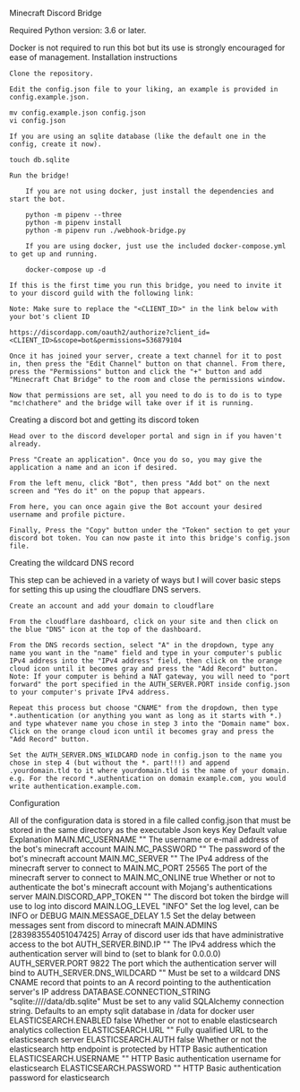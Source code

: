 Minecraft Discord Bridge

Required Python version: 3.6 or later.

Docker is not required to run this bot but its use is strongly encouraged for ease of management.
Installation instructions

    Clone the repository.

    Edit the config.json file to your liking, an example is provided in config.example.json.

    mv config.example.json config.json
    vi config.json

    If you are using an sqlite database (like the default one in the config, create it now).

    touch db.sqlite

    Run the bridge!

        If you are not using docker, just install the dependencies and start the bot.

        python -m pipenv --three
        python -m pipenv install
        python -m pipenv run ./webhook-bridge.py

        If you are using docker, just use the included docker-compose.yml to get up and running.

        docker-compose up -d

    If this is the first time you run this bridge, you need to invite it to your discord guild with the following link:

    Note: Make sure to replace the "<CLIENT_ID>" in the link below with your bot's client ID

    https://discordapp.com/oauth2/authorize?client_id=<CLIENT_ID>&scope=bot&permissions=536879104

    Once it has joined your server, create a text channel for it to post in, then press the "Edit Channel" button on that channel. From there, press the "Permissions" button and click the "+" button and add "Minecraft Chat Bridge" to the room and close the permissions window.

    Now that permissions are set, all you need to do is to do is to type "mc!chathere" and the bridge will take over if it is running.

Creating a discord bot and getting its discord token

    Head over to the discord developer portal and sign in if you haven't already.

    Press "Create an application". Once you do so, you may give the application a name and an icon if desired.

    From the left menu, click "Bot", then press "Add bot" on the next screen and "Yes do it" on the popup that appears.

    From here, you can once again give the Bot account your desired username and profile picture.

    Finally, Press the "Copy" button under the "Token" section to get your discord bot token. You can now paste it into this bridge's config.json file.

Creating the wildcard DNS record

This step can be achieved in a variety of ways but I will cover basic steps for setting this up using the cloudflare DNS servers.

    Create an account and add your domain to cloudflare

    From the cloudflare dashboard, click on your site and then click on the blue "DNS" icon at the top of the dashboard.

    From the DNS records section, select "A" in the dropdown, type any name you want in the "name" field and type in your computer's public IPv4 address into the "IPv4 address" field, then click on the orange cloud icon until it becomes gray and press the "Add Record" button. Note: If your computer is behind a NAT gateway, you will need to "port forward" the port specified in the AUTH_SERVER.PORT inside config.json to your computer's private IPv4 address.

    Repeat this process but choose "CNAME" from the dropdown, then type *.authentication (or anything you want as long as it starts with *.) and type whatever name you chose in step 3 into the "Domain name" box. Click on the orange cloud icon until it becomes gray and press the "Add Record" button.

    Set the AUTH_SERVER.DNS_WILDCARD node in config.json to the name you chose in step 4 (but without the *. part!!!) and append .yourdomain.tld to it where yourdomain.tld is the name of your domain. e.g. For the record *.authentication on domain example.com, you would write authentication.example.com.

Configuration

All of the configuration data is stored in a file called config.json that must be stored in the same directory as the executable
Json keys
Key 	Default value 	Explanation
MAIN.MC_USERNAME 	"" 	The username or e-mail address of the bot's minecraft account
MAIN.MC_PASSWORD 	"" 	The password of the bot's minecraft account
MAIN.MC_SERVER 	"" 	The IPv4 address of the minecraft server to connect to
MAIN.MC_PORT 	25565 	The port of the minecraft server to connect to
MAIN.MC_ONLINE 	true 	Whether or not to authenticate the bot's minecraft account with Mojang's authentications server
MAIN.DISCORD_APP_TOKEN 	"" 	The discord bot token the birdge will use to log into discord
MAIN.LOG_LEVEL 	"INFO" 	Set the log level, can be INFO or DEBUG
MAIN.MESSAGE_DELAY 	1.5 	Set the delay between messages sent from discord to minecraft
MAIN.ADMINS 	[283983554051047425] 	Array of discord user ids that have administrative access to the bot
AUTH_SERVER.BIND.IP 	"" 	The IPv4 address which the authentication server will bind to (set to blank for 0.0.0.0)
AUTH_SERVER.PORT 	9822 	The port which the authentication server will bind to
AUTH_SERVER.DNS_WILDCARD 	"" 	Must be set to a wildcard DNS CNAME record that points to an A record pointing to the authentication server's IP address
DATABASE.CONNECTION_STRING 	"sqlite:////data/db.sqlite" 	Must be set to any valid SQLAlchemy connection string. Defaults to an empty sqlit database in /data for docker user
ELASTICSEARCH.ENABLED 	false 	Whether or not to enable elasticsearch analytics collection
ELASTICSEARCH.URL 	"" 	Fully qualified URL to the elasticsearch server
ELASTICSEARCH.AUTH 	false 	Whether or not the elasticsearch http endpoint is protected by HTTP Basic authentication
ELASTICSEARCH.USERNAME 	"" 	HTTP Basic authentication username for elasticsearch
ELASTICSEARCH.PASSWORD 	"" 	HTTP Basic authentication password for elasticsearch
